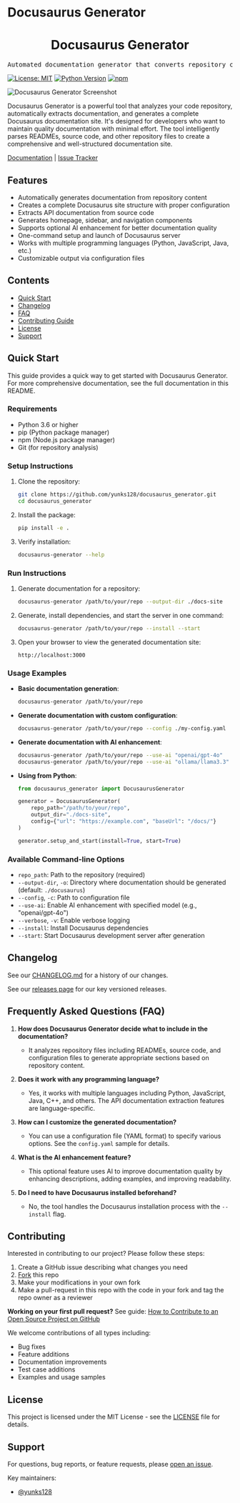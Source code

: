 # Docusaurus Generator

<div align="center">
<h1 align="center">Docusaurus Generator</h1>
</div>

<pre align="center">Automated documentation generator that converts repository content into a complete Docusaurus site</pre>

[![License: MIT](https://img.shields.io/badge/License-MIT-yellow.svg)](https://opensource.org/licenses/MIT)
[![Python Version](https://img.shields.io/badge/python-3.6%2B-blue)](https://www.python.org/downloads/)
[![npm](https://img.shields.io/badge/npm-required-red)](https://www.npmjs.com/)

![Docusaurus Generator Screenshot](https://via.placeholder.com/800x400?text=Docusaurus+Generator+Screenshot)

Docusaurus Generator is a powerful tool that analyzes your code repository, automatically extracts documentation, and generates a complete Docusaurus documentation site. It's designed for developers who want to maintain quality documentation with minimal effort. The tool intelligently parses READMEs, source code, and other repository files to create a comprehensive and well-structured documentation site.

[Documentation](https://github.com/yourusername/docusaurus_generator#readme) | [Issue Tracker](https://github.com/yourusername/docusaurus_generator/issues)

## Features

* Automatically generates documentation from repository content
* Creates a complete Docusaurus site structure with proper configuration
* Extracts API documentation from source code
* Generates homepage, sidebar, and navigation components
* Supports optional AI enhancement for better documentation quality
* One-command setup and launch of Docusaurus server
* Works with multiple programming languages (Python, JavaScript, Java, etc.)
* Customizable output via configuration files

## Contents

* [Quick Start](#quick-start)
* [Changelog](#changelog)
* [FAQ](#frequently-asked-questions-faq)
* [Contributing Guide](#contributing)
* [License](#license)
* [Support](#support)

## Quick Start

This guide provides a quick way to get started with Docusaurus Generator. For more comprehensive documentation, see the full documentation in this README.

### Requirements

* Python 3.6 or higher
* pip (Python package manager)
* npm (Node.js package manager)
* Git (for repository analysis)

### Setup Instructions

1. Clone the repository:
   ```bash
   git clone https://github.com/yunks128/docusaurus_generator.git
   cd docusaurus_generator
   ```

2. Install the package:
   ```bash
   pip install -e .
   ```

3. Verify installation:
   ```bash
   docusaurus-generator --help
   ```

### Run Instructions

1. Generate documentation for a repository:
   ```bash
   docusaurus-generator /path/to/your/repo --output-dir ./docs-site
   ```

2. Generate, install dependencies, and start the server in one command:
   ```bash
   docusaurus-generator /path/to/your/repo --install --start
   ```

3. Open your browser to view the generated documentation site:
   ```
   http://localhost:3000
   ```

### Usage Examples

* **Basic documentation generation**:
  ```bash
  docusaurus-generator /path/to/your/repo
  ```

* **Generate documentation with custom configuration**:
  ```bash
  docusaurus-generator /path/to/your/repo --config ./my-config.yaml
  ```

* **Generate documentation with AI enhancement**:
  ```bash
  docusaurus-generator /path/to/your/repo --use-ai "openai/gpt-4o"
  docusaurus-generator /path/to/your/repo --use-ai "ollama/llama3.3"

  ```

* **Using from Python**:
  ```python
  from docusaurus_generator import DocusaurusGenerator
  
  generator = DocusaurusGenerator(
      repo_path="/path/to/your/repo",
      output_dir="./docs-site",
      config={"url": "https://example.com", "baseUrl": "/docs/"}
  )
  
  generator.setup_and_start(install=True, start=True)
  ```

### Available Command-line Options

- `repo_path`: Path to the repository (required)
- `--output-dir`, `-o`: Directory where documentation should be generated (default: `./docusaurus`)
- `--config`, `-c`: Path to configuration file
- `--use-ai`: Enable AI enhancement with specified model (e.g., "openai/gpt-4o")
- `--verbose`, `-v`: Enable verbose logging
- `--install`: Install Docusaurus dependencies
- `--start`: Start Docusaurus development server after generation

## Changelog

See our [CHANGELOG.md](CHANGELOG.md) for a history of our changes.

See our [releases page](https://github.com/yourusername/docusaurus_generator/releases) for our key versioned releases.

## Frequently Asked Questions (FAQ)

1. **How does Docusaurus Generator decide what to include in the documentation?**
   - It analyzes repository files including READMEs, source code, and configuration files to generate appropriate sections based on repository content.

2. **Does it work with any programming language?**
   - Yes, it works with multiple languages including Python, JavaScript, Java, C++, and others. The API documentation extraction features are language-specific.

3. **How can I customize the generated documentation?**
   - You can use a configuration file (YAML format) to specify various options. See the `config.yaml` sample for details.

4. **What is the AI enhancement feature?**
   - This optional feature uses AI to improve documentation quality by enhancing descriptions, adding examples, and improving readability.

5. **Do I need to have Docusaurus installed beforehand?**
   - No, the tool handles the Docusaurus installation process with the `--install` flag.

## Contributing

Interested in contributing to our project? Please follow these steps:

1. Create a GitHub issue describing what changes you need
2. [Fork](https://github.com/yourusername/docusaurus_generator/fork) this repo
3. Make your modifications in your own fork
4. Make a pull-request in this repo with the code in your fork and tag the repo owner as a reviewer

**Working on your first pull request?** See guide: [How to Contribute to an Open Source Project on GitHub](https://kcd.im/pull-request)

We welcome contributions of all types including:
- Bug fixes
- Feature additions
- Documentation improvements
- Test case additions
- Examples and usage samples

## License

This project is licensed under the MIT License - see the [LICENSE](LICENSE) file for details.

## Support

For questions, bug reports, or feature requests, please [open an issue](https://github.com/yourusername/docusaurus_generator/issues).

Key maintainers:
- [@yunks128](https://github.com/yunks128)
